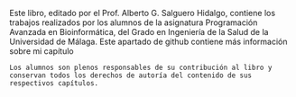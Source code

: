 Este libro, editado por el Prof. Alberto G. Salguero Hidalgo, contiene los trabajos realizados por los alumnos de la asignatura Programación Avanzada en Bioinformática, del Grado en Ingeniería de la Salud de la Universidad de Málaga. Este apartado de github contiene más información sobre mi capítulo 
	
	Los alumnos son plenos responsables de su contribución al libro y conservan todos los derechos de autoría del contenido de sus respectivos capítulos.
